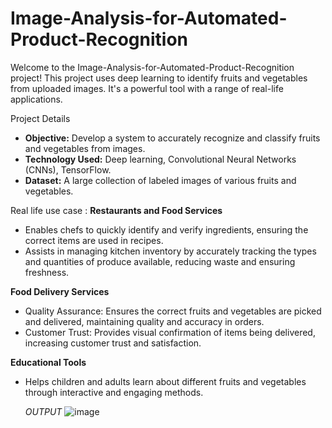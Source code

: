 # Image-Analysis-for-Automated-Product-Recognition
Welcome to the Image-Analysis-for-Automated-Product-Recognition project! This project uses deep learning to identify fruits and vegetables from uploaded images. 
It's a powerful tool with a range of real-life applications.

 Project Details
- **Objective:** Develop a system to accurately recognize and classify fruits and vegetables from images.
- **Technology Used:** Deep learning, Convolutional Neural Networks (CNNs), TensorFlow.
- **Dataset:** A large collection of labeled images of various fruits and vegetables.

Real life use case :
**Restaurants and Food Services**
- Enables chefs to quickly identify and verify ingredients, ensuring the correct items are used in recipes.
- Assists in managing kitchen inventory by accurately tracking the types and quantities of produce available, reducing waste and ensuring freshness.

**Food Delivery Services**
- Quality Assurance: Ensures the correct fruits and vegetables are picked and delivered, maintaining quality and accuracy in orders.
- Customer Trust: Provides visual confirmation of items being delivered, increasing customer trust and satisfaction.

**Educational Tools**
- Helps children and adults learn about different fruits and vegetables through interactive and engaging methods.

  *OUTPUT*
  ![image](https://github.com/user-attachments/assets/c7794b2a-46f6-46ad-b47e-9fd755631dbc)

